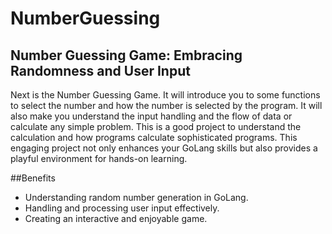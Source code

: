 # NumberGuessing

## Number Guessing Game: Embracing Randomness and User Input
Next is the Number Guessing Game. It will introduce you to some functions to select the number and how the number is selected by the program. It will also make you understand the input handling and the flow of data or calculate any simple problem. This is a good project to understand the calculation and how programs calculate sophisticated programs. This engaging project not only enhances your GoLang skills but also provides a playful environment for hands-on learning.

##Benefits
<ul>
  <li>Understanding random number generation in GoLang.</li>
  <li>Handling and processing user input effectively.</li>
  <li>Creating an interactive and enjoyable game.</li>
</ul>
